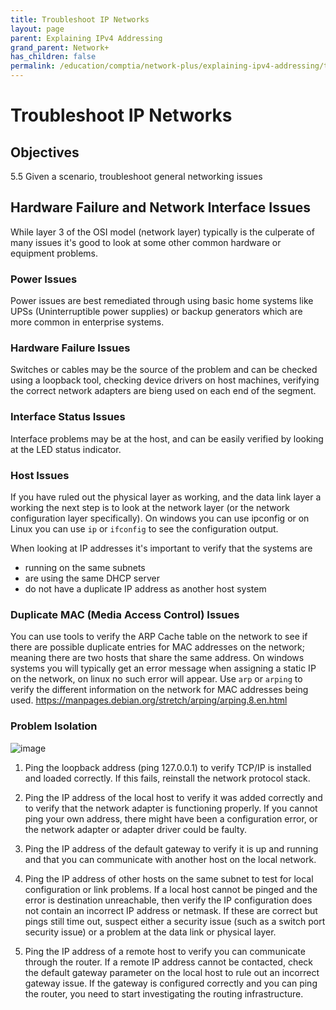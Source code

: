```yaml
---
title: Troubleshoot IP Networks
layout: page
parent: Explaining IPv4 Addressing
grand_parent: Network+
has_children: false
permalink: /education/comptia/network-plus/explaining-ipv4-addressing/troubleshoot-ip-networks/
---
```


# Troubleshoot IP Networks

## Objectives

5.5 Given a scenario, troubleshoot general networking issues

## Hardware Failure and Network Interface Issues

While layer 3 of the OSI model (network layer) typically is the culperate of many issues it's good to look at some other common hardware or equipment problems.

### Power Issues

Power issues are best remediated through using basic home systems like UPSs (Uninterruptible power supplies) or backup generators which are more common in enterprise systems.

### Hardware Failure Issues

Switches or cables may be the source of the problem and can be checked using a loopback tool, checking device drivers on host machines, verifying the correct network adapters are bieng used on each end of the segment. 

### Interface Status Issues

Interface problems may be at the host, and can be easily verified by looking at the LED status indicator.

### Host Issues

If you have ruled out the physical layer as working, and the data link layer a working the next step is to look at the network layer (or the network configuration layer specifically). On windows you can use ipconfig or on Linux you can use `ip` or `ifconfig` to see the configuration output.

When looking at IP addresses it's important to verify that the systems are

- running on the same subnets
- are using the same DHCP server
- do not have a duplicate IP address as another host system

### Duplicate MAC (Media Access Control) Issues

You can use tools to verify the ARP Cache table on the network to see if there are possible duplicate entries for MAC addresses on the network; meaning there are two hosts that share the same address.
On windows systems you will typically get an error message when assigning a static IP on the network, on linux no such error will appear. Use `arp` or `arping` to verify the different information on the network for MAC addresses being used. https://manpages.debian.org/stretch/arping/arping.8.en.html

### Problem Isolation

![image](https://github.com/user-attachments/assets/0e6429ac-aebf-4645-9b2c-b2df65df2c86)

1. Ping the loopback address (ping 127.0.0.1) to verify TCP/IP is installed and loaded correctly. If this fails, reinstall the network protocol stack.
2. Ping the IP address of the local host to verify it was added correctly and to verify that the network adapter is functioning properly. If you cannot ping your own address, there might have been a configuration error, or the network adapter or adapter driver could be faulty.
3. Ping the IP address of the default gateway to verify it is up and running and that you can communicate with another host on the local network.
4. Ping the IP address of other hosts on the same subnet to test for local configuration or link problems.
   If a local host cannot be pinged and the error is destination unreachable, then verify the IP configuration does not contain an incorrect IP address or netmask. If these are correct but pings still time out, suspect either a security issue (such as a switch port security issue) or a problem at the data link or physical layer.

5. Ping the IP address of a remote host to verify you can communicate through the router. If a remote IP address cannot be contacted, check the default gateway parameter on the local host to rule out an incorrect gateway issue. If the gateway is configured correctly and you can ping the router, you need to start investigating the routing infrastructure.


